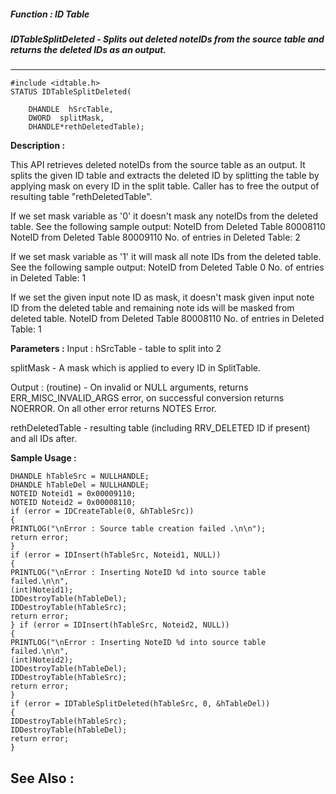 ##### Function : ID Table
##### IDTableSplitDeleted - Splits out deleted noteIDs from the source table and returns the deleted IDs as an output.
---
```
#include <idtable.h>
STATUS IDTableSplitDeleted(

	DHANDLE  hSrcTable,
	DWORD  splitMask,
	DHANDLE*rethDeletedTable);
```
**Description :**

This API retrieves deleted noteIDs from the source table as an output. It 
splits the given ID table and extracts the deleted ID by splitting the table by 
applying mask on every ID in the split table. Caller has to   free the output 
of resulting table "rethDeletedTable". 

If we set mask variable as '0' it doesn't mask any noteIDs from the deleted 
table. See the following sample output:
NoteID from Deleted Table 80008110
NoteID from Deleted Table 80009110
No. of entries in Deleted Table: 2 

If we set mask  variable as '1' it will mask all note IDs from the deleted 
table. See the following sample output: 
NoteID from Deleted Table 0
No. of entries in Deleted Table: 1 

If we set the given input note ID as mask, it doesn't mask given input note ID 
from the deleted table and remaining note ids will be masked from deleted table.
NoteID from Deleted Table 80008110
No. of entries in Deleted Table: 1

**Parameters :**
Input :
hSrcTable  -  table to split into 2 

splitMask  -  A mask which is applied to every ID in SplitTable.

Output :
(routine)  -  On invalid or NULL arguments, returns ERR_MISC_INVALID_ARGS error, on successful conversion returns NOERROR. On all other error returns NOTES Error.  


rethDeletedTable  -  resulting table (including RRV_DELETED ID if present) and all IDs after. 


**Sample Usage :**
```
DHANDLE hTableSrc = NULLHANDLE;
DHANDLE hTableDel = NULLHANDLE;
NOTEID Noteid1 = 0x00009110;
NOTEID Noteid2 = 0x00008110;
if (error = IDCreateTable(0, &hTableSrc))
{
PRINTLOG("\nError : Source table creation failed .\n\n");
return error;
}
if (error = IDInsert(hTableSrc, Noteid1, NULL))
{
PRINTLOG("\nError : Inserting NoteID %d into source table failed.\n\n", 
(int)Noteid1);
IDDestroyTable(hTableDel);
IDDestroyTable(hTableSrc);
return error; 
} if (error = IDInsert(hTableSrc, Noteid2, NULL))
{
PRINTLOG("\nError : Inserting NoteID %d into source table failed.\n\n", 
(int)Noteid2);
IDDestroyTable(hTableDel);
IDDestroyTable(hTableSrc);
return error;
}
if (error = IDTableSplitDeleted(hTableSrc, 0, &hTableDel))
{
IDDestroyTable(hTableSrc);
IDDestroyTable(hTableDel);
return error;
}
```
**See Also :**
---

